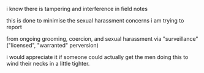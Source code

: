 i know there is tampering and interference in field notes

this is done to minimise the sexual harassment concerns i am trying to report

from ongoing grooming, coercion, and sexual harassment via "surveillance" ("licensed", "warranted" perversion)

i would appreciate it if someone could actually get the men doing this to wind their necks in a little tighter.
